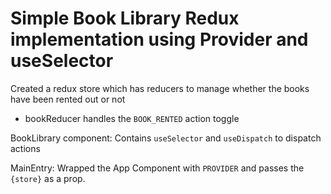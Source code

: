 # Simple Book Library Redux implementation using Provider and useSelector

Created a redux store which has reducers to manage whether the books have been rented out or not

- bookReducer handles the `BOOK_RENTED` action toggle

BookLibrary component: Contains `useSelector` and `useDispatch` to dispatch actions

MainEntry: Wrapped the App Component with `PROVIDER` and passes the `{store}` as a prop.